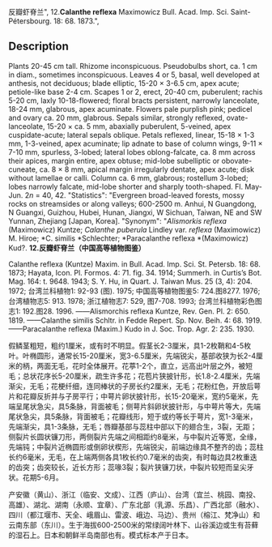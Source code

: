 反瓣虾脊兰",
12.**Calanthe reflexa** Maximowicz Bull. Acad. Imp. Sci. Saint-Pétersbourg. 18: 68. 1873.",

## Description
Plants 20-45 cm tall. Rhizome inconspicuous. Pseudobulbs short, ca. 1 cm in diam., sometimes inconspicuous. Leaves 4 or 5, basal, well developed at anthesis, not deciduous; blade elliptic, 15-20 × 3-6.5 cm, apex acute; petiole-like base 2-4 cm. Scapes 1 or 2, erect, 20-40 cm, puberulent; rachis 5-20 cm, laxly 10-18-flowered; floral bracts persistent, narrowly lanceolate, 18-24 mm, glabrous, apex acuminate. Flowers pale purplish pink; pedicel and ovary ca. 20 mm, glabrous. Sepals similar, strongly reflexed, ovate-lanceolate, 15-20 × ca. 5 mm, abaxially puberulent, 5-veined, apex cuspidate-acute; lateral sepals oblique. Petals reflexed, linear, 15-18 × 1-3 mm, 1-3-veined, apex acuminate; lip adnate to base of column wings, 9-11 × 7-10 mm, spurless, 3-lobed; lateral lobes oblong-falcate, ca. 8 mm across their apices, margin entire, apex obtuse; mid-lobe subelliptic or obovate-cuneate, ca. 8 × 8 mm, apical margin irregularly dentate, apex acute; disk without lamellae or calli. Column ca. 6 mm, glabrous; rostellum 3-lobed; lobes narrowly falcate, mid-lobe shorter and sharply tooth-shaped. Fl. May-Jun. 2*n* = 40, 42.
  "Statistics": "Evergreen broad-leaved forests, mossy rocks on streamsides or along valleys; 600-2500 m. Anhui, N Guangdong, N Guangxi, Guizhou, Hubei, Hunan, Jiangxi, W Sichuan, Taiwan, NE and SW Yunnan, Zhejiang [Japan, Korea].
  "Synonym": "*Alismorkis reflexa* (Maximowicz) Kuntze; *Calanthe puberula* Lindley var. *reflexa* (Maximowicz) M. Hiroe; *C. similis *Schlechter; *Paracalanthe reflexa *(Maximowicz) Kud?.
**12.反瓣虾脊兰（中国高等植物图鉴）**

Calanthe reflexa (Kuntze) Maxim. in Bull. Acad. Imp. Sci. St. Petersb. 18: 68. 1873; Hayata, Icon. Pl. Formos. 4: 71. fig. 34. 1914; Summerh. in Curtis’s Bot. Mag. 164: t. 9648. 1943; S. Y. Hu, in Quart. J. Taiwan Mus. 25 (3, 4): 204. 1972; 台湾兰科植物1: 92-93 (图). 1975; 中国高等植物图鉴5: 724.图8277. 1976; 台湾植物志5: 913. 1978; 浙江植物志7: 529, 图7-708. 1993; 台湾兰科植物彩色图志1: 192.图28. 1996. ——Alismorchis reflexa Kuntze, Rev. Gen. Pl. 2: 650. 1819. ——Calanthe similis Schltr. in Fedde Repert. Sp. Nov. Beih. 4: 68. 1919. ——Paracalanthe reflexa (Maxim.) Kudo in J. Soc. Trop. Agr. 2: 235. 1930.

假鳞茎粗短，粗约1厘米，或有时不明显。假茎长2-3厘米，具1-2枚鞘和4-5枚叶。叶椭圆形，通常长15-20厘米，宽3-6.5厘米，先端锐尖，基部收狭为长2-4厘米的柄，两面无毛，花时全体展开。花葶1-2个，直立，远高出叶层之外，被短毛；总状花序长5-20厘米，疏生许多花；花苞片狭披针形，长1.8-2.4厘米，先端渐尖，无毛；花梗纤细，连同棒状的子房长约2厘米，无毛；花粉红色，开放后萼片和花瓣反折并与子房平行；中萼片卵状披针形，长15-20毫米，宽约5毫米，先端呈尾状急尖，具5条脉，背面被毛；侧萼片斜卵状披针形，与中萼片等大，先端尾状急尖，具5条脉，背面被毛；花瓣线形，短于或约等长于萼片，宽1-3毫米，先端渐尖，具1-3条脉，无毛；唇瓣基部与蕊柱中部以下的翅合生，3裂，无距；侧裂片长圆状镰刀形，两侧裂片先端之间相距约8毫米，与中裂片近等宽，全缘，先端钝；中裂片近椭圆形或倒卵状楔形，先端锐尖，前端边缘具不整齐的齿；蕊柱长约6毫米，无毛，在上端两侧各具1枚长约0.7毫米的齿突，有时每边具2枚重迭的齿突；齿突较长，近长方形；蕊喙3裂；裂片狭镰刀状，中裂片较短而呈尖牙状。花期5-6月。

产安徽（黄山）、浙江（临安、文成）、江西（庐山）、台湾（宜兰、桃园、南投、高雄）、湖北、湖南（永顺、宜章）、广东北部（乳源、乐昌）、广西北部（融水）、四川（都江堰市、天全、峨眉山、雷波、峨边、马边）、贵州（榕江、梵净山）和云南东部（东川）。生于海拔600-2500米的常绿阔叶林下、山谷溪边或生有苔藓的湿石上。日本和朝鲜半岛南部也有。模式标本产于日本。

